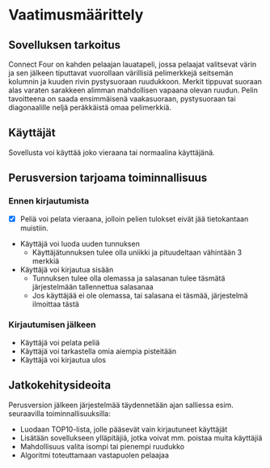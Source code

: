 # Vaatimusmäärittely

## Sovelluksen tarkoitus

Connect Four on kahden pelaajan lauatapeli, jossa pelaajat valitsevat värin ja sen jälkeen tiputtavat vuorollaan värillisiä pelimerkkejä 
seitsemän kolumnin ja kuuden rivin pystysuoraan ruudukkoon. Merkit tippuvat suoraan alas varaten sarakkeen alimman mahdollisen vapaana olevan ruudun.
Pelin tavoitteena on saada ensimmäisenä vaakasuoraan, pystysuoraan tai diagonaalille neljä peräkkäistä omaa pelimerkkiä.

## Käyttäjät
Sovellusta voi käyttää joko vieraana tai normaalina käyttäjänä.

## Perusversion tarjoama toiminnallisuus

### Ennen kirjautumista

- [x] Peliä voi pelata vieraana, jolloin pelien tulokset eivät jää tietokantaan muistiin.
- Käyttäjä voi luoda uuden tunnuksen
  - Käyttäjätunnuksen tulee olla uniikki ja pituudeltaan vähintään 3 merkkiä
- Käyttäjä voi kirjautua sisään
  - Tunnuksen tulee olla olemassa ja salasanan tulee täsmätä järjestelmään tallennettua salasanaa
  - Jos käyttäjää ei ole olemassa, tai salasana ei täsmää, järjestelmä ilmoittaa tästä

### Kirjautumisen jälkeen

- Käyttäjä voi pelata peliä
- Käyttäjä voi tarkastella omia aiempia pisteitään
- Käyttäjä voi kirjautua ulos

## Jatkokehitysideoita

Perusversion jälkeen järjestelmää täydennetään ajan salliessa esim. seuraavilla toiminnallisuuksilla:

- Luodaan TOP10-lista, jolle pääsevät vain kirjautuneet käyttäjät
- Lisätään sovellukseen ylläpitäjiä, jotka voivat mm. poistaa muita käyttäjiä
- Mahdollisuus valita isompi tai pienempi ruudukko
- Algoritmi toteuttamaan vastapuolen pelaajaa
